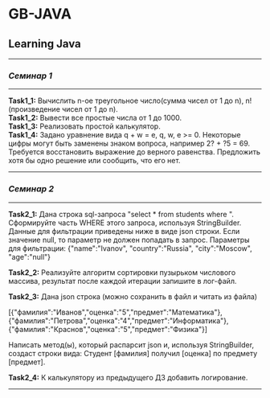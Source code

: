 # GB-JAVA

## Learning Java

- - - - - -

### *Семинар 1*

- - - - - -
**Task1_1:** Вычислить n-ое треугольноe число(сумма чисел от 1 до n), n! (произведение чисел от 1 до n).  
**Task1_2:** Вывести все простые числа от 1 до 1000.  
**Task1_3:** Реализовать простой калькулятор.  
**Task1_4:** Задано уравнение вида q + w = e, q, w, e >= 0. Некоторые цифры могут быть заменены знаком вопроса, например 2? + ?5 = 69. Требуется восстановить выражение до верного равенства. Предложить хотя бы одно решение или сообщить, что его нет.  
- - - - - -

### *Семинар 2*

- - - - - -
**Task2_1:** Дана строка sql-запроса "select * from students where ". Сформируйте часть WHERE этого запроса, используя StringBuilder. Данные для фильтрации приведены ниже в виде json строки. Если значение null, то параметр не должен попадать в запрос. Параметры для фильтрации: {"name":"Ivanov", "country":"Russia", "city":"Moscow", "age":"null"}  

**Task2_2:** Реализуйте алгоритм сортировки пузырьком числового массива, результат после каждой итерации запишите в лог-файл.  

**Task2_3:** Дана json строка (можно сохранить в файл и читать из файла)

[{"фамилия":"Иванов","оценка":"5","предмет":"Математика"},{"фамилия":"Петрова","оценка":"4","предмет":"Информатика"},{"фамилия":"Краснов","оценка":"5","предмет":"Физика"}]

Написать метод(ы), который распарсит json и, используя StringBuilder, создаст строки вида: Студент [фамилия] получил [оценка] по предмету [предмет].  

**Task2_4:** К калькулятору из предыдущего ДЗ добавить логирование.  
- - - - - -
